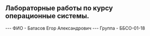 ## Лабораторные работы по курсу операционные системы.
--- ФИО - Батасов Егор Александрович
--- Группа - ББСО-01-18
